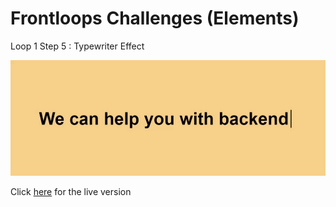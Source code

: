 # Frontloops Challenges (Elements)

Loop 1 Step 5 : Typewriter Effect

![preview image](./design/preview.gif "Click below for live version")

Click [here](https://zathio.github.io/frontloops-challenges/elements-challenges/loop1-step5/) for the live version